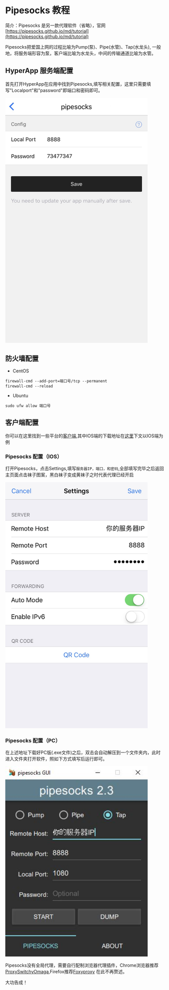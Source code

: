 # Pipesocks 教程

简介：Pipesocks 是另一款代理软件（省略），官网 [https://pipesocks.github.io/md/tutorial](https://pipesocks.github.io/md/tutorial)

Pipesocks把爱国上网的过程比喻为Pump(泵)、Pipe(水管)、Tap(水龙头), 一般地，将服务端形容为泵，客户端比喻为水龙头，中间的传输通道比喻为水管。

## HyperApp 服务端配置

首先打开HyperApp在应用中找到Pipesocks,填写相关配置，这里只需要填写"Localport"和"password"即端口和密码即可。

<img src=".../../images/pipesocks-1.jpg" width="450" />

## 防火墙配置

- CentOS
```
firewall-cmd --add-port=端口号/tcp --permanent
firewall-cmd --reload
```
- Ubuntu
```
sudo ufw allow 端口号
```

## 客户端配置

你可以在这里找到一些平台的[客户端](https://github.com/pipesocks/pipesocks/releases/tag/2.3),其中IOS端的下载地址在[这里](https://appsto.re/us/DvFNhb.i)下文以IOS端为例

### Pipesocks 配置（IOS）

打开Pipesocks，点击Settings,填写`服务器IP，端口，和密码`,全部填写完毕之后返回主页面点击袜子图案，黑白袜子变成黄袜子之时代表代理已经开启

<img src=".../../images/pipesocks-2.jpg" width="450" />

### Pipesocks 配置（PC）

在上述地址下载好PC版(.exe文件)之后，双击会自动解压到一个文件夹内，此时进入文件夹打开软件，照如下方式填写后运行即可。

<img src=".../../images/pipesocks-3.jpg" width="450" />

Pipesocks没有全局代理，需要自行配制浏览器代理插件，Chrome浏览器推荐[ProxySwitchyOmaga](https://chrome.google.com/webstore/detail/proxy-switchyomega/padekgcemlokbadohgkifijomclgjgif?utm_source=chrome-ntp-icon),Firefox推荐[Foxyproxy](https://addons.mozilla.org/en-US/firefox/addon/foxyproxy-standard/) 在此不再赘述。

大功告成！
